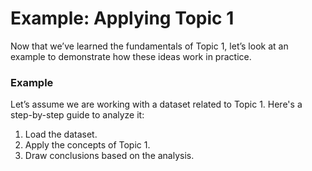 # Example: Applying Topic 1

Now that we’ve learned the fundamentals of Topic 1, let’s look at an example to demonstrate how these ideas work in practice.

### Example

Let’s assume we are working with a dataset related to Topic 1. Here's a step-by-step guide to analyze it:

1. Load the dataset.
2. Apply the concepts of Topic 1.
3. Draw conclusions based on the analysis.
